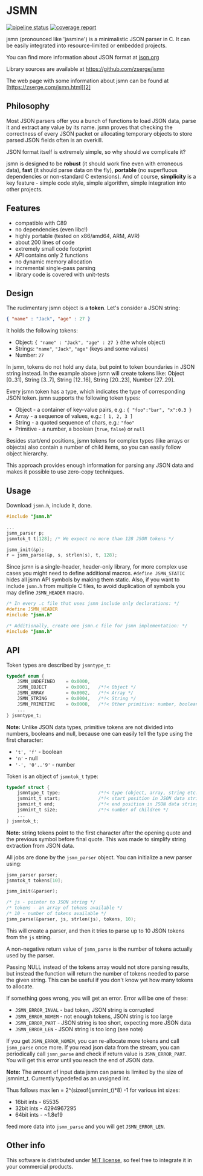 JSMN
====

[![pipeline status](https://gitlab.com/themobiusproject/jsmn/badges/master/pipeline.svg)](https://gitlab.com/themobiusproject/jsmn/-/commits/master) [![coverage report](https://gitlab.com/themobiusproject/jsmn/badges/master/coverage.svg)](https://gitlab.com/themobiusproject/jsmn/-/commits/master)

jsmn (pronounced like 'jasmine') is a minimalistic JSON parser in C. It can be
easily integrated into resource-limited or embedded projects.

You can find more information about JSON format at [json.org][1]

Library sources are available at https://github.com/zserge/jsmn

The web page with some information about jsmn can be found at
[https://zserge.com/jsmn.html][2]

Philosophy
----------

Most JSON parsers offer you a bunch of functions to load JSON data, parse it
and extract any value by its name. jsmn proves that checking the correctness of
every JSON packet or allocating temporary objects to store parsed JSON fields
often is an overkill.

JSON format itself is extremely simple, so why should we complicate it?

jsmn is designed to be **robust** (it should work fine even with erroneous
data), **fast** (it should parse data on the fly), **portable** (no superfluous
dependencies or non-standard C extensions). And of course, **simplicity** is a
key feature - simple code style, simple algorithm, simple integration into
other projects.

Features
--------

* compatible with C89
* no dependencies (even libc!)
* highly portable (tested on x86/amd64, ARM, AVR)
* about 200 lines of code
* extremely small code footprint
* API contains only 2 functions
* no dynamic memory allocation
* incremental single-pass parsing
* library code is covered with unit-tests

Design
------

The rudimentary jsmn object is a **token**. Let's consider a JSON string:
```json
{ "name" : "Jack", "age" : 27 }
```
It holds the following tokens:

* Object: `{ "name" : "Jack", "age" : 27 }` (the whole object)
* Strings: `"name"`, `"Jack"`, `"age"` (keys and some values)
* Number: `27`

In jsmn, tokens do not hold any data, but point to token boundaries in JSON
string instead. In the example above jsmn will create tokens like: Object
[0..31], String [3..7], String [12..16], String [20..23], Number [27..29].

Every jsmn token has a type, which indicates the type of corresponding JSON
token. jsmn supports the following token types:

* Object - a container of key-value pairs, e.g.:
	`{ "foo":"bar", "x":0.3 }`
* Array - a sequence of values, e.g.: `[ 1, 2, 3 ]`
* String - a quoted sequence of chars, e.g.: `"foo"`
* Primitive - a number, a boolean (`true`, `false`) or `null`

Besides start/end positions, jsmn tokens for complex types (like arrays
or objects) also contain a number of child items, so you can easily follow
object hierarchy.

This approach provides enough information for parsing any JSON data and makes
it possible to use zero-copy techniques.

Usage
-----

Download `jsmn.h`, include it, done.

```c
#include "jsmn.h"

...
jsmn_parser p;
jsmntok_t t[128]; /* We expect no more than 128 JSON tokens */

jsmn_init(&p);
r = jsmn_parse(&p, s, strlen(s), t, 128);
```

Since jsmn is a single-header, header-only library, for more complex use cases
you might need to define additional macros. `#define JSMN_STATIC` hides all
jsmn API symbols by making them static. Also, if you want to include `jsmn.h`
from multiple C files, to avoid duplication of symbols you may define
`JSMN_HEADER` macro.

```c
/* In every .c file that uses jsmn include only declarations: */
#define JSMN_HEADER
#include "jsmn.h"

/* Additionally, create one jsmn.c file for jsmn implementation: */
#include "jsmn.h"
```

API
---

Token types are described by `jsmntype_t`:
```c
typedef enum {
	JSMN_UNDEFINED    = 0x0000,
	JSMN_OBJECT       = 0x0001,   /*!< Object */
	JSMN_ARRAY        = 0x0002,   /*!< Array */
	JSMN_STRING       = 0x0004,   /*!< String */
	JSMN_PRIMITIVE    = 0x0008,   /*!< Other primitive: number, boolean (true/false) or null */
	...
} jsmntype_t;
```
**Note:** Unlike JSON data types, primitive tokens are not divided into
numbers, booleans and null, because one can easily tell the type using the
first character:

* <code>'t', 'f'</code> - boolean
* <code>'n'</code> - null
* <code>'-', '0'..'9'</code> - number

Token is an object of `jsmntok_t` type:
```c
typedef struct {
	jsmntype_t type;              /*!< type (object, array, string etc.) */
	jsmnint_t start;              /*!< start position in JSON data string */
	jsmnint_t end;                /*!< end position in JSON data string */
	jsmnint_t size;               /*!< number of children */
	...
} jsmntok_t;
```
**Note:** string tokens point to the first character after the opening quote
and the previous symbol before final quote. This was made to simplify string
extraction from JSON data.

All jobs are done by the `jsmn_parser` object. You can initialize a new parser
using:
```c
jsmn_parser parser;
jsmntok_t tokens[10];

jsmn_init(&parser);

/* js - pointer to JSON string */
/* tokens - an array of tokens available */
/* 10 - number of tokens available */
jsmn_parse(&parser, js, strlen(js), tokens, 10);
```
This will create a parser, and then it tries to parse up to 10 JSON tokens from
the `js` string.

A non-negative return value of `jsmn_parse` is the number of tokens actually
used by the parser.

Passing NULL instead of the tokens array would not store parsing results, but
instead the function will return the number of tokens needed to parse the given
string. This can be useful if you don't know yet how many tokens to allocate.

If something goes wrong, you will get an error. Error will be one of these:

* `JSMN_ERROR_INVAL` - bad token, JSON string is corrupted
* `JSMN_ERROR_NOMEM` - not enough tokens, JSON string is too large
* `JSMN_ERROR_PART` - JSON string is too short, expecting more JSON data
* `JSMN_ERROR_LEN`  - JSON string is too long (see note)

If you get `JSMN_ERROR_NOMEM`, you can re-allocate more tokens and call
`jsmn_parse` once more.  If you read json data from the stream, you can
periodically call `jsmn_parse` and check if return value is `JSMN_ERROR_PART`.
You will get this error until you reach the end of JSON data.

**Note:** The amount of input data jsmn can parse is limited by the size of
jsmnint_t. Currently typedefed as an unsigned int.

Thus follows max len = 2^(sizeof(jsmnint_t)*8) -1 for various int sizes:

* 16bit ints - 65535
* 32bit ints - 4294967295
* 64bit ints - ~1.8e19

feed more data into `jsmn_parse` and you will get `JSMN_ERROR_LEN`.

Other info
----------

This software is distributed under [MIT license](https://www.opensource.org/licenses/mit-license.php),
so feel free to integrate it in your commercial products.

[1]: https://www.json.org/
[2]: https://zserge.com/jsmn.html
